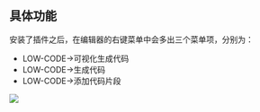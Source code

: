 ## 具体功能

安装了插件之后，在编辑器的右键菜单中会多出三个菜单项，分别为：

* LOW-CODE->可视化生成代码
* LOW-CODE->生成代码
* LOW-CODE->添加代码片段

![](https://gitee.com/img-host/img-host/raw/master//2020/11/01/1604161344216.png)

